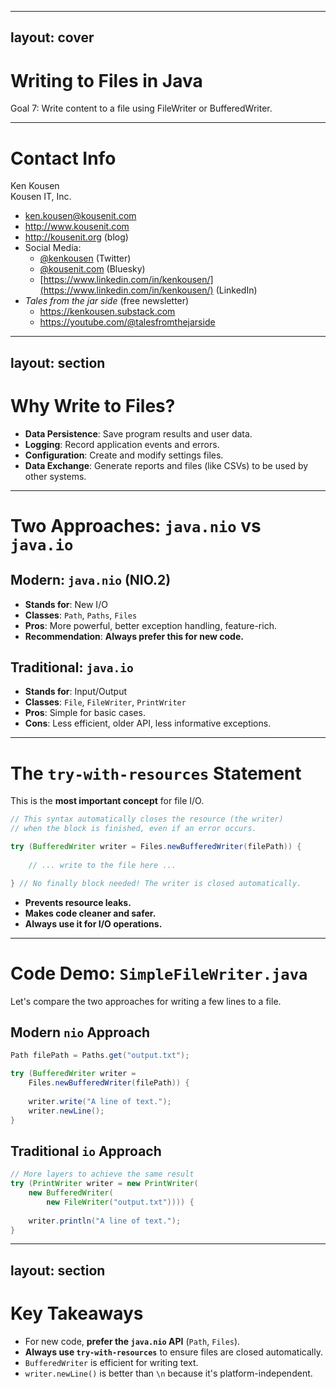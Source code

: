 

---
layout: cover
---

# Writing to Files in Java

<div class="pt-12">
  <span class="px-2 py-1 rounded">
    Goal 7: Write content to a file using FileWriter or BufferedWriter.
  </span>
</div>

---

# Contact Info

Ken Kousen<br>
Kousen IT, Inc.

- ken.kousen@kousenit.com
- http://www.kousenit.com
- http://kousenit.org (blog)
- Social Media:
  - [@kenkousen](https://twitter.com/kenkousen) (Twitter)
  - [@kousenit.com](https://bsky.app/profile/kousenit.com) (Bluesky)
  - [https://www.linkedin.com/in/kenkousen/](https://www.linkedin.com/in/kenkousen/) (LinkedIn)
- *Tales from the jar side* (free newsletter)
  - https://kenkousen.substack.com
  - https://youtube.com/@talesfromthejarside

---
layout: section
---

# Why Write to Files?

<v-clicks>

- **Data Persistence**: Save program results and user data.
- **Logging**: Record application events and errors.
- **Configuration**: Create and modify settings files.
- **Data Exchange**: Generate reports and files (like CSVs) to be used by other systems.

</v-clicks>

---

# Two Approaches: `java.nio` vs `java.io`

<div class="grid grid-cols-2 gap-8">

<div>

## **Modern: `java.nio` (NIO.2)**
- **Stands for**: New I/O
- **Classes**: `Path`, `Paths`, `Files`
- **Pros**: More powerful, better exception handling, feature-rich.
- **Recommendation**: **Always prefer this for new code.**

</div>

<div>

## **Traditional: `java.io`**
- **Stands for**: Input/Output
- **Classes**: `File`, `FileWriter`, `PrintWriter`
- **Pros**: Simple for basic cases.
- **Cons**: Less efficient, older API, less informative exceptions.

</div>

</div>

---

# The `try-with-resources` Statement

This is the **most important concept** for file I/O.

```java
// This syntax automatically closes the resource (the writer)
// when the block is finished, even if an error occurs.

try (BufferedWriter writer = Files.newBufferedWriter(filePath)) {
    
    // ... write to the file here ...

} // No finally block needed! The writer is closed automatically.
```

<v-clicks>

- **Prevents resource leaks.**
- **Makes code cleaner and safer.**
- **Always use it for I/O operations.**

</v-clicks>

---

# Code Demo: `SimpleFileWriter.java`

Let's compare the two approaches for writing a few lines to a file.

<div class="grid grid-cols-2 gap-8">

<div>

## **Modern `nio` Approach**
```java
Path filePath = Paths.get("output.txt");

try (BufferedWriter writer = 
    Files.newBufferedWriter(filePath)) {
    
    writer.write("A line of text.");
    writer.newLine();
}
```

</div>

<div>

## **Traditional `io` Approach**
```java
// More layers to achieve the same result
try (PrintWriter writer = new PrintWriter(
    new BufferedWriter(
        new FileWriter("output.txt")))) {
            
    writer.println("A line of text.");
}
```

</div>

</div>

---
layout: section
---

# Key Takeaways

<v-clicks>

- For new code, **prefer the `java.nio` API** (`Path`, `Files`).
- **Always use `try-with-resources`** to ensure files are closed automatically.
- `BufferedWriter` is efficient for writing text.
- `writer.newLine()` is better than `\n` because it's platform-independent.

</v-clicks>

